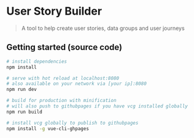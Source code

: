# User Story Builder

> A tool to help create user stories, data groups and user journeys

## Getting started (source code)

```bash
# install dependencies
npm install
```
```bash
# serve with hot reload at localhost:8080
# also available on your network via [your ip]:8080
npm run dev
```
```bash
# build for production with minification
# will also push to githubpages if you have vcg installed globally
npm run build

# install vcg globally to publish to githubpages
npm install -g vue-cli-ghpages
```